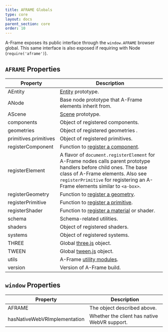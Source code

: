 ```yaml
---
title: AFRAME Globals
type: core
layout: docs
parent_section: core
order: 10
---
```


A-Frame exposes its public interface through the `window.AFRAME` browser
global. This same interface is also exposed if requiring with Node
(`require('aframe')`).

## `AFRAME` Properties

[componentregister]: ./component.md#write-a-component
[entity]: ./entity.md
[geometryregister]: ../components/geometry.md#register-a-custom-geometry
[materialregister]: ../components/material.md#register-a-custom-material
[primitiveregister]: ../primitives/index.md#register-a-primitive
[scene]: ./scene.md
[three.js]: http://threejs.org
[tween.js]: https://github.com/tweenjs/tween.js
[utils]: ./utils.md

| Property              | Description                                                                                                                                                                                                                            |
| ----------            | -------------                                                                                                                                                                                                                          |
| AEntity               | [Entity][entity] prototype.                                                                                                                                                                                                            |
| ANode                 | Base node prototype that A-Frame elements inherit from.                                                                                                                                                                                |
| AScene                | [Scene][scene] prototype.                                                                                                                                                                                                              |
| components            | Object of registered components.                                                                                                                                                                                                       |
| geometries            | Object of registered geometries .                                                                                                                                                                                                      |
| primitives.primitives | Object of registered primitives.                                                                                                                                                                                                       |
| registerComponent     | Function to [register a component][componentregister].                                                                                                                                                                                 |
| registerElement       | A flavor of `document.registerElement` for A-Frame nodes calls parent prototype handlers before child ones. The base class of A-Frame elements. Also see `registerPrimitive` for registering an A-Frame elements similar to `<a-box>`. |
| registerGeometry      | Function to [register a geometry][geometryregister].                                                                                                                                                                                   |
| registerPrimitive     | Function to [register a primitive][primitiveregister].                                                                                                                                                                                 |
| registerShader        | Function to [register a material][materialregister] or shader.                                                                                                                                                                         |
| schema                | Schema-related utilities.                                                                                                                                                                                                              |
| shaders               | Object of registered shaders.                                                                                                                                                                                                          |
| systems               | Object of registered systems.                                                                                                                                                                                                          |
| THREE                 | Global [three.js][three.js] object.                                                                                                                                                                                                    |
| TWEEN                 | Global [tween.js][tween.js] object.                                                                                                                                                                                                    |
| utils                 | A-Frame [utility modules][utils].                                                                                                                                                                                                      |
| version               | Version of A-Frame build.                                                                                                                                                                                                              |

## `window` Properties

| Property                     | Description                                  |
| ----------                   | -------------                                |
| AFRAME                       | The object described above.                  |
| hasNativeWebVRImplementation | Whether the client has native WebVR support. |
